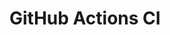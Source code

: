 # GitHub Actions CI



























































































































































































































































































































































































































































































































































































































































































































































































































































































































































































































































































































































































































































































































































































































































































































































































































































































































































































































































































































































































































































































































































































































































































































































































































































































































































































































































































































































































































































































































































































































































































































































































































































































